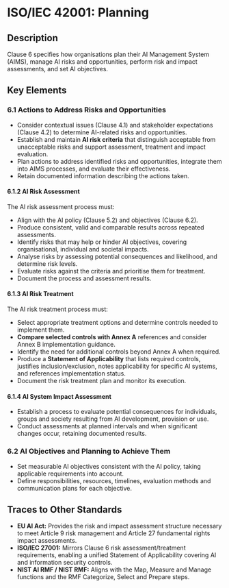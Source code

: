 # ISO/IEC 42001: Planning

## Description

Clause 6 specifies how organisations plan their AI Management System (AIMS), manage AI risks and opportunities, perform risk and impact assessments, and set AI objectives.

## Key Elements

### 6.1 Actions to Address Risks and Opportunities

* Consider contextual issues (Clause 4.1) and stakeholder expectations (Clause 4.2) to determine AI-related risks and opportunities.
* Establish and maintain **AI risk criteria** that distinguish acceptable from unacceptable risks and support assessment, treatment and impact evaluation.
* Plan actions to address identified risks and opportunities, integrate them into AIMS processes, and evaluate their effectiveness.
* Retain documented information describing the actions taken.

#### 6.1.2 AI Risk Assessment

The AI risk assessment process must:

* Align with the AI policy (Clause 5.2) and objectives (Clause 6.2).
* Produce consistent, valid and comparable results across repeated assessments.
* Identify risks that may help or hinder AI objectives, covering organisational, individual and societal impacts.
* Analyse risks by assessing potential consequences and likelihood, and determine risk levels.
* Evaluate risks against the criteria and prioritise them for treatment.
* Document the process and assessment results.

#### 6.1.3 AI Risk Treatment

The AI risk treatment process must:

* Select appropriate treatment options and determine controls needed to implement them.
* **Compare selected controls with Annex A** references and consider Annex B implementation guidance.
* Identify the need for additional controls beyond Annex A when required.
* Produce a **Statement of Applicability** that lists required controls, justifies inclusion/exclusion, notes applicability for specific AI systems, and references implementation status.
* Document the risk treatment plan and monitor its execution.

#### 6.1.4 AI System Impact Assessment

* Establish a process to evaluate potential consequences for individuals, groups and society resulting from AI development, provision or use.
* Conduct assessments at planned intervals and when significant changes occur, retaining documented results.

### 6.2 AI Objectives and Planning to Achieve Them

* Set measurable AI objectives consistent with the AI policy, taking applicable requirements into account.
* Define responsibilities, resources, timelines, evaluation methods and communication plans for each objective.

## Traces to Other Standards

* **EU AI Act:** Provides the risk and impact assessment structure necessary to meet Article 9 risk management and Article 27 fundamental rights impact assessments.
* **ISO/IEC 27001:** Mirrors Clause 6 risk assessment/treatment requirements, enabling a unified Statement of Applicability covering AI and information security controls.
* **NIST AI RMF / NIST RMF:** Aligns with the Map, Measure and Manage functions and the RMF Categorize, Select and Prepare steps.

